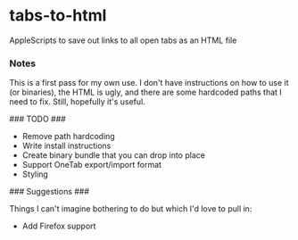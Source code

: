 # tabs-to-html #

AppleScripts to save out links to all open tabs as an HTML file

### Notes ###

This is a first pass for my own use. I don't have instructions on how to use it (or binaries), the HTML is ugly, and there are some hardcoded paths that I need to fix. Still, hopefully it's useful.

### TODO ###

* Remove path hardcoding
* Write install instructions
* Create binary bundle that you can drop into place
* Support OneTab export/import format
* Styling

### Suggestions ###

Things I can't imagine bothering to do but which I'd love to pull in:

* Add Firefox support
